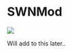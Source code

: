 # SWNMod
<a href="https://codeclimate.com/github/insuusvenerati/SWNMod"><img src="https://codeclimate.com/github/insuusvenerati/SWNMod/badges/gpa.svg" /></a>

Will add to this later..
